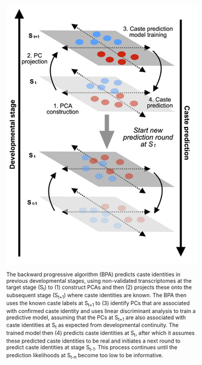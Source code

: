 <p align="center">
  <img src="BPA.png" width="512">
</p>
The backward progressive algorithm (BPA) predicts caste identities in previous developmental stages, using non-validated transcriptomes at the target stage (S<sub>t</sub>) to (1) construct PCAs and then (2) projects these onto the subsequent stage (S<sub>t+1</sub>) where caste identities are known. The BPA then uses the known caste labels at S<sub>t+1</sub> to (3) identify PCs that are associated with confirmed caste identity and uses linear discriminant analysis to train a predictive model, assuming that the PCs at S<sub>t+1</sub> are also associated with caste identities at S<sub>t</sub> as expected from developmental continuity. The trained model then (4) predicts caste identities at S<sub>t</sub>, after which it assumes these predicted caste identities to be real and initiates a next round to predict caste identities at stage S<sub>t-1</sub>. This process continues until the prediction likelihoods at S<sub>t-n</sub> become too low to be informative. 
